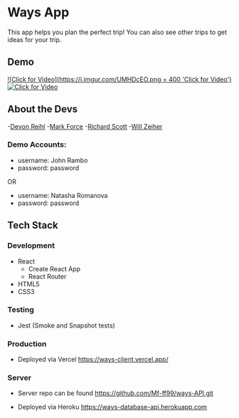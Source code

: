 # Ways App

This app helps you plan the perfect trip! You can also see other trips to get ideas for your trip.

## Demo

[![Click for Video](https://i.imgur.com/UMHDcEO.png = 400 'Click for Video')](https://i.imgur.com/DtyXkSf.mp4 'Click for Video')
[![Click for Video](https://i.imgur.com/xNjW7Yo.png 'Click for Video')](https://i.imgur.com/DtyXkSf.mp4 'Click for Video')

## About the Devs

-[Devon Reihl](https://github.com/DevonReihl) -[Mark Force](https://github.com/Mf-ff99) -[Richard Scott](https://github.com/Richardscripts) -[Will Zeiher](https://github.com/wzeiher3)

### Demo Accounts:

- username: John Rambo
- password: password

OR

- username: Natasha Romanova
- password: password

## Tech Stack

### Development

- React
  - Create React App
  - React Router
- HTML5
- CSS3

### Testing

- Jest (Smoke and Snapshot tests)

### Production

- Deployed via Vercel
  https://ways-client.vercel.app/

### Server

- Server repo can be found
  https://github.com/Mf-ff99/ways-API.git

- Deployed via Heroku
  https://ways-database-api.herokuapp.com
